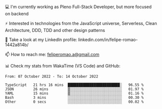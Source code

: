 💻 I'm currently working as Pleno Full-Stack Developer, but more focused on backend

⚡ Interested in technologies from the JavaScript universe, Serverless, Clean Architecture, DDD, TDD and other design patterns

👥 Take a look at my LinkedIn profile: linkedin.com/in/felipe-romao-1442a814b/

📫 How to reach me: feliperomao.a@gmail.com

📊 Check my stats from WakaTime (VS Code) and GitHub:

<!--START_SECTION:waka-->

```text
From: 07 October 2022 - To: 14 October 2022

TypeScript   21 hrs 16 mins  ████████████████████████░   96.55 %
JSON         26 mins         ▒░░░░░░░░░░░░░░░░░░░░░░░░   01.97 %
YAML         15 mins         ▒░░░░░░░░░░░░░░░░░░░░░░░░   01.16 %
Bash         3 mins          ░░░░░░░░░░░░░░░░░░░░░░░░░   00.30 %
Other        0 secs          ░░░░░░░░░░░░░░░░░░░░░░░░░   00.02 %
```

<!--END_SECTION:waka-->
